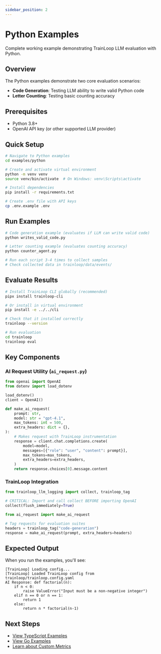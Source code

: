 ```yaml
---
sidebar_position: 2
---
```


# Python Examples

Complete working example demonstrating TrainLoop LLM evaluation with Python.

## Overview

The Python examples demonstrate two core evaluation scenarios:
- **Code Generation**: Testing LLM ability to write valid Python code
- **Letter Counting**: Testing basic counting accuracy

## Prerequisites

- Python 3.8+
- OpenAI API key (or other supported LLM provider)

## Quick Setup

```bash
# Navigate to Python examples
cd examples/python

# Create and activate virtual environment
python -m venv venv
source venv/bin/activate  # On Windows: venv\Scripts\activate

# Install dependencies
pip install -r requirements.txt

# Create .env file with API keys
cp .env.example .env
```

## Run Examples

```bash
# Code generation example (evaluates if LLM can write valid code)
python writes_valid_code.py

# Letter counting example (evaluates counting accuracy)
python counter_agent.py

# Run each script 3-4 times to collect samples
# Check collected data in trainloop/data/events/
```

## Evaluate Results

```bash
# Install TrainLoop CLI globally (recommended)
pipx install trainloop-cli

# Or install in virtual environment
pip install -e ../../cli

# Check that it installed correctly
trainloop --version

# Run evaluation
cd trainloop
trainloop eval
```

## Key Components

### AI Request Utility (`ai_request.py`)

```python
from openai import OpenAI
from dotenv import load_dotenv

load_dotenv()
client = OpenAI()

def make_ai_request(
    prompt: str,
    model: str = "gpt-4.1",
    max_tokens: int = 500,
    extra_headers: dict = {},
):
    # Makes request with TrainLoop instrumentation
    response = client.chat.completions.create(
        model=model,
        messages=[{"role": "user", "content": prompt}],
        max_tokens=max_tokens,
        extra_headers=extra_headers,
    )
    return response.choices[0].message.content
```

### TrainLoop Integration

```python
from trainloop_llm_logging import collect, trainloop_tag

# CRITICAL: Import and call collect BEFORE importing OpenAI
collect(flush_immediately=True)

from ai_request import make_ai_request

# Tag requests for evaluation suites
headers = trainloop_tag("code-generation")
response = make_ai_request(prompt, extra_headers=headers)
```

## Expected Output

When you run the examples, you'll see:

```
[TrainLoop] Loading config...
[TrainLoop] Loaded TrainLoop config from trainloop/trainloop.config.yaml
AI Response: def factorial(n):
    if n < 0:
        raise ValueError("Input must be a non-negative integer")
    elif n == 0 or n == 1:
        return 1
    else:
        return n * factorial(n-1)
```

## Next Steps

- [View TypeScript Examples](typescript-examples.md)
- [View Go Examples](go-examples.md)
- [Learn about Custom Metrics](../tutorials/advanced-metrics.md)